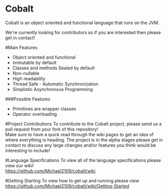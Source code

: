 # Cobalt

Cobalt is an object oriented and functional language that runs on the JVM.

We're currently looking for contributors so if you are interested then please get in contact!

#Main Features
* Object oriented and functional  
* Immutable by default
* Classes and methods Sealed by default
* Non-nullable
* High readability   
* Thread Safe - Automatic Synchronization  
* Simplistic Asynchronous Programming  

###Possible Features
* Primitives are wrapper classes  
* Operator overloading

#Project Contributions
To contribute to the Cobalt project, please send us a pull request from your fork of this repository!  
Make sure to have a quick read through the wiki pages to get an idea of where everything is heading. The project is in the alpha stages please get in contact to discuss any large changes and/or features you think would be interesting to include!

#Language Specifications
To view all of the language specifications please view our wiki!  
https://github.com/Michael2109/cobalt/wiki

#Getting Starting
To view how to get up and running please view  
https://github.com/Michael2109/cobalt/wiki/Getting-Started
